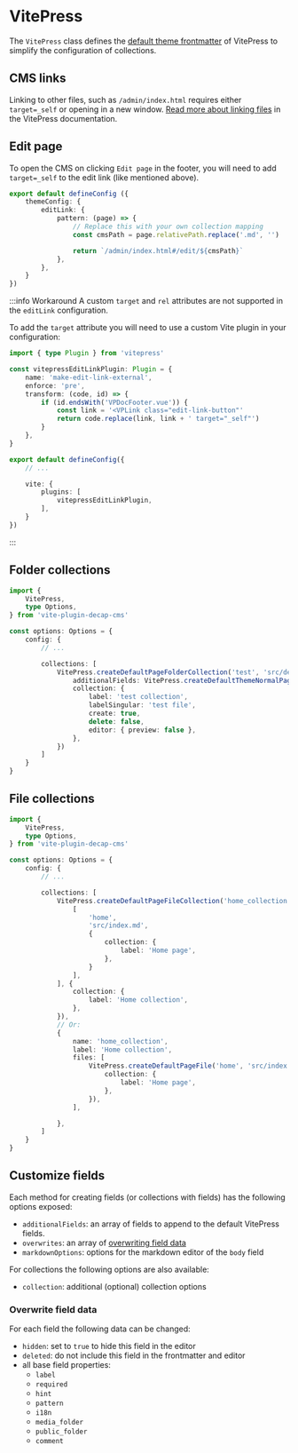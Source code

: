 # VitePress

The `VitePress` class defines the [default theme frontmatter](https://vitepress.dev/reference/frontmatter-config) of VitePress to simplify the configuration of collections.

## CMS links

Linking to other files, such as `/admin/index.html` requires either `target=_self` or opening in a new window. [Read more about linking files](https://vitepress.dev/guide/routing#linking-to-non-vitepress-pages) in the VitePress documentation.

## Edit page

To open the CMS on clicking `Edit page` in the footer, you will need to add `target=_self` to the edit link (like mentioned above).

```ts
export default defineConfig ({
    themeConfig: {
        editLink: {
            pattern: (page) => {
                // Replace this with your own collection mapping
                const cmsPath = page.relativePath.replace('.md', '')

                return `/admin/index.html#/edit/${cmsPath}`
            },
        },
    }
})
```

:::info Workaround
A custom `target` and `rel` attributes are not supported in the `editLink` configuration.

To add the `target` attribute you will need to use a custom Vite plugin in your configuration:

```ts
import { type Plugin } from 'vitepress'

const vitepressEditLinkPlugin: Plugin = {
    name: 'make-edit-link-external',
    enforce: 'pre',
    transform: (code, id) => {
        if (id.endsWith('VPDocFooter.vue')) {
            const link = '<VPLink class="edit-link-button"'
            return code.replace(link, link + ' target="_self"')
        }
    },
}

export default defineConfig({
    // ...

    vite: {
        plugins: [
            vitepressEditLinkPlugin,
        ],
    }
})
```

:::

## Folder collections

```ts
import {
    VitePress,
    type Options,
} from 'vite-plugin-decap-cms'

const options: Options = {
    config: {
        // ...

        collections: [
            VitePress.createDefaultPageFolderCollection('test', 'src/demo', {
                additionalFields: VitePress.createDefaultThemeNormalPageFields(),
                collection: {
                    label: 'test collection',
                    labelSingular: 'test file',
                    create: true,
                    delete: false,
                    editor: { preview: false },
                },
            })
        ]
    }
}
```

## File collections

```ts
import {
    VitePress,
    type Options,
} from 'vite-plugin-decap-cms'

const options: Options = {
    config: {
        // ...

        collections: [
            VitePress.createDefaultPageFileCollection('home_collection', [
                [
                    'home',
                    'src/index.md',
                    {
                        collection: {
                            label: 'Home page',
                        },
                    }
                ],
            ], {
                collection: {
                    label: 'Home collection',
                },
            }),
            // Or:
            {
                name: 'home_collection',
                label: 'Home collection',
                files: [
                    VitePress.createDefaultPageFile('home', 'src/index.md', {
                        collection: {
                            label: 'Home page',
                        },
                    }),
                ],

            },
        ]
    }
}
```

## Customize fields

Each method for creating fields (or collections with fields) has the following options exposed:

- `additionalFields`: an array of fields to append to the default VitePress fields.
- `overwrites`: an array of [overwriting field data](#overwrite-field-data)
- `markdownOptions`: options for the markdown editor of the `body` field

For collections the following options are also available:

- `collection`: additional (optional) collection options

### Overwrite field data

For each field the following data can be changed:

- `hidden`: set to `true` to hide this field in the editor
- `deleted`: do not include this field in the frontmatter and editor
- all base field properties:
  - `label`
  - `required`
  - `hint`
  - `pattern`
  - `i18n`
  - `media_folder`
  - `public_folder`
  - `comment`
